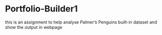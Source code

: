# Portfolio-Builder1
this is an assignment to help analyse Palmer’s Penguins built-in dataset and show the output in webpage
